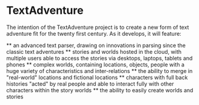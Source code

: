 # TextAdventure
The intention of the TextAdventure project is to create a new form of text adventure fit for the twenty first century. As it develops, it will feature:

** an advanced text parser, drawing on innovations in parsing since the classic text adventures
** stories and worlds hosted in the cloud, with multiple users able to access the stories via desktops, laptops, tablets and phones
** complex worlds, containing locations, objects, people with a huge variety of characteristics and inter-relations
** the ability to merge in "real-world" locations and fictional locations
** characters with full back histories "acted" by real people and able to interact fully with other characters within the story worlds
** the ability to easily create worlds and stories
